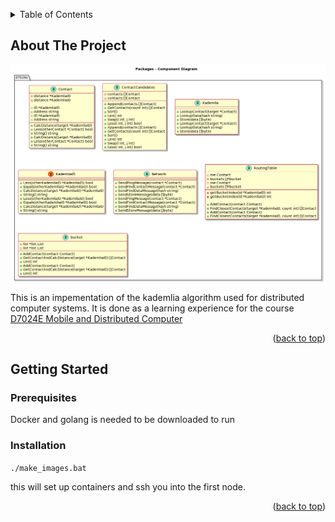 <a name="readme-top"></a>

<details>
  <summary>Table of Contents</summary>
  <ol>
    <li>
      <a href="#about-the-project">About The Project</a>
    </li>
    <li>
      <a href="#getting-started">Getting Started</a>
      <ul>
        <li><a href="#prerequisites">Prerequisites</a></li>
        <li><a href="#installation">Installation</a></li>
      </ul>
    </li>
    <li><a href="#usage">Usage</a></li>
  </ol>
</details>

<!-- ABOUT THE PROJECT -->
## About The Project

![UML class diagram](/uml/uml.png)

This is an impementation of the kademlia algorithm used for distributed computer systems. It is done as a learning experience for the course [D7024E Mobile and Distributed Computer](https://www.ltu.se/edu/course/D70/D7024E/D7024E-Mobila-och-distribuerade-datorsystem-1.67844)

<p align="right">(<a href="#readme-top">back to top</a>)</p>

## Getting Started


### Prerequisites

Docker and golang is needed to be downloaded to run

### Installation

```./make_images.bat```

this will set up containers and ssh you into the first node.

<p align="right">(<a href="#readme-top">back to top</a>)</p>





